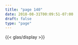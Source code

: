 ```yaml
---
title: "page 140"
date: 2018-08-31T00:09:51-07:00
draft: false
type: "page"
---
```


{{< glas/display >}}